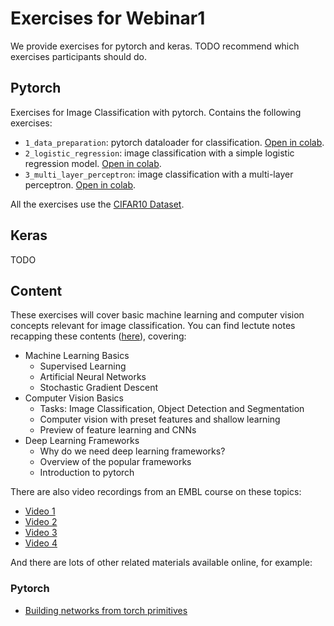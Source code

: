 # Exercises for Webinar1

We provide exercises for pytorch and keras. TODO recommend which exercises participants should do.

## Pytorch

Exercises for Image Classification with pytorch. Contains the following exercises:
- `1_data_preparation`: pytorch dataloader for classification. [Open in colab](https://colab.research.google.com/github/constantinpape/dl-teaching-resources/blob/main/exercises/classification/1_data_preperation.ipynb).
- `2_logistic_regression`: image classification with a simple logistic regression model. [Open in colab](https://colab.research.google.com/github/constantinpape/dl-teaching-resources/blob/main/exercises/classification/2_logistic_regression.ipynb).
- `3_multi_layer_perceptron`: image classification with a multi-layer perceptron. [Open in colab](https://colab.research.google.com/github/constantinpape/dl-teaching-resources/blob/main/exercises/classification/3_multi_layer_perceptron.ipynb).

All the exercises use the [CIFAR10 Dataset](https://www.cs.toronto.edu/~kriz/cifar.html).

## Keras

TODO

## Content

These exercises will cover basic machine learning and computer vision concepts relevant for image classification.
You can find lectute notes recapping these contents ([here](https://docs.google.com/presentation/d/1PNoyDIemKKE7Eo02txJfY0kge7tqlrWB1EY9USK4OGY/edit?usp=sharing)), covering:

- Machine Learning Basics
    - Supervised Learning
    - Artificial Neural Networks
    - Stochastic Gradient Descent
- Computer Vision Basics
    - Tasks: Image Classification, Object Detection and Segmentation
    - Computer vision with preset features and shallow learning
    - Preview of feature learning and CNNs
- Deep Learning Frameworks
    - Why do we need deep learning frameworks?
    - Overview of the popular frameworks
    - Introduction to pytorch

There are also video recordings from an EMBL course on these topics:
- [Video 1](https://www.youtube.com/watch?v=-TDNDv2C6ow&feature=em-share_video_user)
- [Video 2](https://www.youtube.com/watch?v=-RmipXviG8E&feature=em-share_video_user)
- [Video 3](https://www.youtube.com/watch?v=_dNc7odIRiM&feature=em-share_video_user)
- [Video 4](https://www.youtube.com/watch?v=-hHtfd9JrAg&feature=em-share_video_user)

And there are lots of other related materials available online, for example:

### Pytorch
 * [Building networks from torch primitives](https://pytorch.org/tutorials/beginner/nn_tutorial.html)

